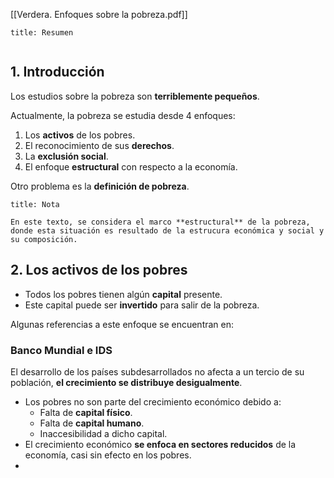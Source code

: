 [[Verdera. Enfoques sobre la pobreza.pdf]]

```ad-summary
title: Resumen


```

## 1. Introducción

Los estudios sobre la pobreza son **terriblemente pequeños**.

Actualmente, la pobreza se estudia desde 4 enfoques:

1. Los **activos** de los pobres.
2. El reconocimiento de sus **derechos**.
3. La **exclusión social**.
4. El enfoque **estructural** con respecto a la economía.

Otro problema es la **definición de pobreza**.

```ad-note
title: Nota

En este texto, se considera el marco **estructural** de la pobreza, donde esta situación es resultado de la estrucura económica y social y su composición.

```

## 2. Los activos de los pobres

- Todos los pobres tienen algún **capital** presente.
- Este capital puede ser **invertido** para salir de la pobreza.

Algunas referencias a este enfoque se encuentran en:

### Banco Mundial e IDS

El desarrollo de los países subdesarrollados no afecta a un tercio de su población, **el crecimiento se distribuye desigualmente**.

- Los pobres no son parte del crecimiento económico debido a:
	- Falta de **capital físico**.
	- Falta de **capital humano**.
	- Inaccesibilidad a dicho capital.
- El crecimiento económico **se enfoca en sectores reducidos** de la economía, casi sin efecto en los pobres.
- 
